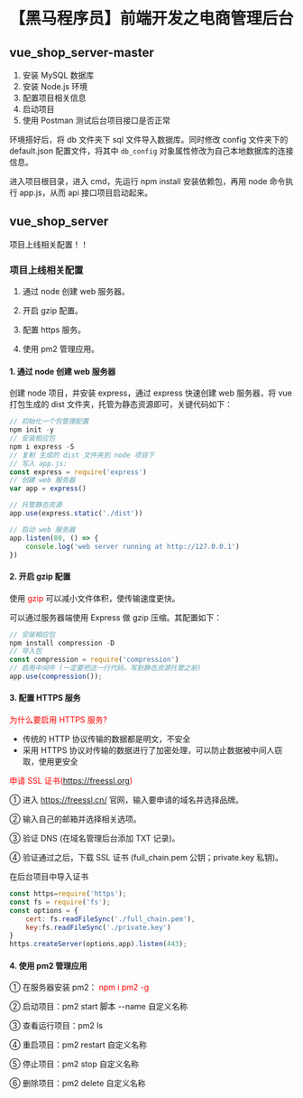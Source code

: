 # 【黑马程序员】前端开发之电商管理后台



## vue_shop_server-master



1. 安装 MySQL 数据库
2. 安装 Node.js 环境
3. 配置项目相关信息
4. 启动项目
5. 使用 Postman 测试后台项目接口是否正常



环境搭好后，将 db 文件夹下 sql 文件导入数据库。同时修改 config 文件夹下的 default.json 配置文件，将其中 `db_config` 对象属性修改为自己本地数据库的连接信息。 

进入项目根目录，进入 cmd，先运行 npm install 安装依赖包，再用 node 命令执行 app.js，从而 api 接口项目启动起来。





## vue_shop_server



项目上线相关配置！！

### 项目上线相关配置



1. 通过 node 创建 web 服务器。

2. 开启 gzip 配置。

3. 配置 https 服务。

4. 使用 pm2 管理应用。

   

#### 1. 通过 node 创建 web 服务器



创建 node 项目，并安装 express，通过 express 快速创建 web 服务器，将 vue 打包生成的 dist 文件夹，托管为静态资源即可，关键代码如下：

```javascript
// 初始化一个包管理配置
npm init -y
// 安装相应包
npm i express -S
// 复制 生成的 dist 文件夹到 node 项目下
// 写入 app.js:
const express = require('express')
// 创建 web 服务器
var app = express()

// 托管静态资源
app.use(express.static('./dist'))

// 启动 web 服务器
app.listen(80, () => {
    console.log('web server running at http://127.0.0.1')
})

```



#### 2. 开启 gzip 配置



使用 <font color="red"> gzip </font> 可以减小文件体积，使传输速度更快。

可以通过服务器端使用 Express 做 gzip 压缩。其配置如下：

```javascript
// 安装相应包
npm install compression -D
// 导入包
const compression = require('compression')
// 启用中间件 (一定要把这一行代码，写到静态资源托管之前)
app.use(compression());
```



#### 3. 配置 HTTPS 服务



<font color="red"> 为什么要启用 HTTPS 服务? </font>

* 传统的 HTTP 协议传输的数据都是明文，不安全
* 采用 HTTPS 协议对传输的数据进行了加密处理，可以防止数据被中间人窃取，使用更安全



<font color="red"> 申请 SSL 证书(https://freessl.org) </font>

① 进入 https://freessl.cn/ 官网，输入要申请的域名并选择品牌。

② 输入自己的邮箱并选择相关选项。

③ 验证 DNS (在域名管理后台添加 TXT 记录)。

④ 验证通过之后，下载 SSL 证书 (full_chain.pem 公钥；private.key 私钥)。



在后台项目中导入证书

```javascript
const https=require('https');
const fs = require('fs');
const options = {
    cert: fs.readFileSync('./full_chain.pem'),
    key:fs.readFileSync('./private.key')
}
https.createServer(options,app).listen(443);
```



#### 4. 使用 pm2 管理应用



① 在服务器安装 pm2：<font color="red"> npm i pm2 -g </font>

② 启动项目：pm2 start 脚本 --name 自定义名称

③ 查看运行项目：pm2 ls

④ 重启项目：pm2 restart 自定义名称

⑤ 停止项目：pm2 stop 自定义名称

⑥ 删除项目：pm2 delete 自定义名称